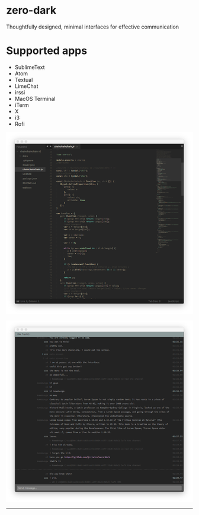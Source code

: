 # zero-dark

Thoughtfully designed, minimal interfaces for effective communication

# Supported apps

- SublimeText
- Atom
- Textual
- LimeChat
- irssi
- MacOS Terminal
- iTerm
- X
- i3
- Rofi

![screenshot](https://github.com/jrvieira/zero-dark/blob/master/dark.png)

![screenshot](https://github.com/jrvieira/zero-dark/blob/master/textual.png)

***
